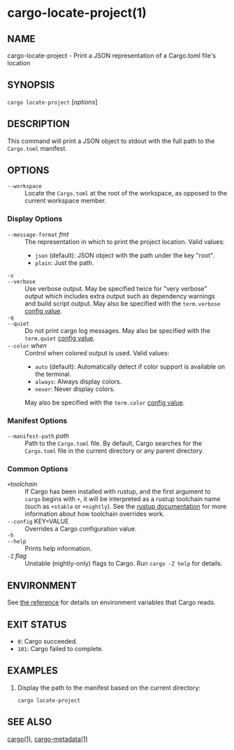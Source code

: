 # cargo-locate-project(1)

## NAME

cargo-locate-project - Print a JSON representation of a Cargo.toml file's location

## SYNOPSIS

`cargo locate-project` [_options_]

## DESCRIPTION

This command will print a JSON object to stdout with the full path to the
`Cargo.toml` manifest.

## OPTIONS

<dl>

<dt class="option-term" id="option-cargo-locate-project---workspace"><a class="option-anchor" href="#option-cargo-locate-project---workspace"></a><code>--workspace</code></dt>
<dd class="option-desc">Locate the <code>Cargo.toml</code> at the root of the workspace, as opposed to the current
workspace member.</dd>


</dl>

### Display Options

<dl>

<dt class="option-term" id="option-cargo-locate-project---message-format"><a class="option-anchor" href="#option-cargo-locate-project---message-format"></a><code>--message-format</code> <em>fmt</em></dt>
<dd class="option-desc">The representation in which to print the project location. Valid values:</p>
<ul>
<li><code>json</code> (default): JSON object with the path under the key &quot;root&quot;.</li>
<li><code>plain</code>: Just the path.</li>
</ul></dd>


<dt class="option-term" id="option-cargo-locate-project--v"><a class="option-anchor" href="#option-cargo-locate-project--v"></a><code>-v</code></dt>
<dt class="option-term" id="option-cargo-locate-project---verbose"><a class="option-anchor" href="#option-cargo-locate-project---verbose"></a><code>--verbose</code></dt>
<dd class="option-desc">Use verbose output. May be specified twice for &quot;very verbose&quot; output which
includes extra output such as dependency warnings and build script output.
May also be specified with the <code>term.verbose</code>
<a href="../reference/config.html">config value</a>.</dd>


<dt class="option-term" id="option-cargo-locate-project--q"><a class="option-anchor" href="#option-cargo-locate-project--q"></a><code>-q</code></dt>
<dt class="option-term" id="option-cargo-locate-project---quiet"><a class="option-anchor" href="#option-cargo-locate-project---quiet"></a><code>--quiet</code></dt>
<dd class="option-desc">Do not print cargo log messages.
May also be specified with the <code>term.quiet</code>
<a href="../reference/config.html">config value</a>.</dd>


<dt class="option-term" id="option-cargo-locate-project---color"><a class="option-anchor" href="#option-cargo-locate-project---color"></a><code>--color</code> <em>when</em></dt>
<dd class="option-desc">Control when colored output is used. Valid values:</p>
<ul>
<li><code>auto</code> (default): Automatically detect if color support is available on the
terminal.</li>
<li><code>always</code>: Always display colors.</li>
<li><code>never</code>: Never display colors.</li>
</ul>
<p>May also be specified with the <code>term.color</code>
<a href="../reference/config.html">config value</a>.</dd>


</dl>

### Manifest Options

<dl>
<dt class="option-term" id="option-cargo-locate-project---manifest-path"><a class="option-anchor" href="#option-cargo-locate-project---manifest-path"></a><code>--manifest-path</code> <em>path</em></dt>
<dd class="option-desc">Path to the <code>Cargo.toml</code> file. By default, Cargo searches for the
<code>Cargo.toml</code> file in the current directory or any parent directory.</dd>


</dl>

### Common Options

<dl>

<dt class="option-term" id="option-cargo-locate-project-+toolchain"><a class="option-anchor" href="#option-cargo-locate-project-+toolchain"></a><code>+</code><em>toolchain</em></dt>
<dd class="option-desc">If Cargo has been installed with rustup, and the first argument to <code>cargo</code>
begins with <code>+</code>, it will be interpreted as a rustup toolchain name (such
as <code>+stable</code> or <code>+nightly</code>).
See the <a href="https://rust-lang.github.io/rustup/overrides.html">rustup documentation</a>
for more information about how toolchain overrides work.</dd>


<dt class="option-term" id="option-cargo-locate-project---config"><a class="option-anchor" href="#option-cargo-locate-project---config"></a><code>--config</code> KEY=VALUE</dt>
<dd class="option-desc">Overrides a Cargo configuration value.</dd>


<dt class="option-term" id="option-cargo-locate-project--h"><a class="option-anchor" href="#option-cargo-locate-project--h"></a><code>-h</code></dt>
<dt class="option-term" id="option-cargo-locate-project---help"><a class="option-anchor" href="#option-cargo-locate-project---help"></a><code>--help</code></dt>
<dd class="option-desc">Prints help information.</dd>


<dt class="option-term" id="option-cargo-locate-project--Z"><a class="option-anchor" href="#option-cargo-locate-project--Z"></a><code>-Z</code> <em>flag</em></dt>
<dd class="option-desc">Unstable (nightly-only) flags to Cargo. Run <code>cargo -Z help</code> for details.</dd>


</dl>


## ENVIRONMENT

See [the reference](../reference/environment-variables.html) for
details on environment variables that Cargo reads.


## EXIT STATUS

* `0`: Cargo succeeded.
* `101`: Cargo failed to complete.


## EXAMPLES

1. Display the path to the manifest based on the current directory:

       cargo locate-project

## SEE ALSO
[cargo(1)](cargo.html), [cargo-metadata(1)](cargo-metadata.html)
